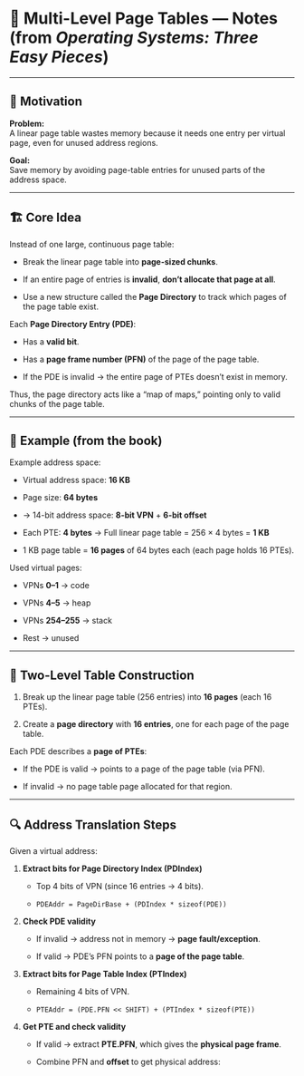 
# 🧩 Multi-Level Page Tables — Notes (from _Operating Systems: Three Easy Pieces_)

---

## 🌱 Motivation

**Problem:**  
A linear page table wastes memory because it needs one entry per virtual page, even for unused address regions.

**Goal:**  
Save memory by avoiding page-table entries for unused parts of the address space.

---

## 🏗️ Core Idea

Instead of one large, continuous page table:

- Break the linear page table into **page-sized chunks**.
    
- If an entire page of entries is **invalid**, **don’t allocate that page at all**.
    
- Use a new structure called the **Page Directory** to track which pages of the page table exist.
    

Each **Page Directory Entry (PDE)**:

- Has a **valid bit**.
    
- Has a **page frame number (PFN)** of the page of the page table.
    
- If the PDE is invalid → the entire page of PTEs doesn’t exist in memory.
    

Thus, the page directory acts like a “map of maps,” pointing only to valid chunks of the page table.

---

## 🧱 Example (from the book)

Example address space:

- Virtual address space: **16 KB**
    
- Page size: **64 bytes**
    
- → 14-bit address space: **8-bit VPN** + **6-bit offset**
    
- Each PTE: **4 bytes** → Full linear page table = 256 × 4 bytes = **1 KB**
    
- 1 KB page table = **16 pages** of 64 bytes each (each page holds 16 PTEs).
    

Used virtual pages:

- VPNs **0–1** → code
    
- VPNs **4–5** → heap
    
- VPNs **254–255** → stack
    
- Rest → unused
    

---

## 🔁 Two-Level Table Construction

1. Break up the linear page table (256 entries) into **16 pages** (each 16 PTEs).
    
2. Create a **page directory** with **16 entries**, one for each page of the page table.
    

Each PDE describes a **page of PTEs**:

- If the PDE is valid → points to a page of the page table (via PFN).
    
- If invalid → no page table page allocated for that region.
    

---

## 🔍 Address Translation Steps

Given a virtual address:

1. **Extract bits for Page Directory Index (PDIndex)**
    
    - Top 4 bits of VPN (since 16 entries → 4 bits).
        
    - `PDEAddr = PageDirBase + (PDIndex * sizeof(PDE))`
        
2. **Check PDE validity**
    
    - If invalid → address not in memory → **page fault/exception**.
        
    - If valid → PDE’s PFN points to a **page of the page table**.
        
3. **Extract bits for Page Table Index (PTIndex)**
    
    - Remaining 4 bits of VPN.
        
    - `PTEAddr = (PDE.PFN << SHIFT) + (PTIndex * sizeof(PTE))`
        
4. **Get PTE and check validity**
    
    - If valid → extract **PTE.PFN**, which gives the **physical page frame**.
        
    - Combine PFN and **offset** to get physical address: